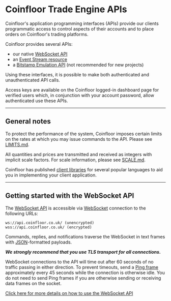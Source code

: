 # Coinfloor Trade Engine APIs

Coinfloor's application programming interfaces (APIs) provide our clients programmatic access to control aspects of their accounts and to place orders on Coinfloor's trading platforms.

Coinfloor provides several APIs:

* our native [WebSocket API][]
* an [Event Stream resource](EventStream.md)
* a [Bitstamp Emulation API](BIST.md) (not recommended for new projects)

Using these interfaces, it is possible to make both authenticated and unauthenticated API calls.

Access keys are available on the Coinfloor logged-in dashboard page for verified users which, in conjunction with your account password, allow authenticated use these APIs.

---

## General notes

To protect the performance of the system, Coinfloor imposes certain limits on the rates at which you may issue commands to the API. Please see [LIMITS.md](LIMITS.md).

All quantities and prices are transmitted and received as integers with implicit scale factors. For scale information, please see [SCALE.md](SCALE.md).

Coinfloor has published [client libraries][] for several popular languages to aid you in implementing your client application.

---

## Getting started with the WebSocket API

The [WebSocket API][] is accessible via [WebSocket][] connection to the following URLs:

```text
ws://api.coinfloor.co.uk/ (unencrypted)
wss://api.coinfloor.co.uk/ (encrypted)
```

Commands, replies, and notifications traverse the WebSocket in text frames with [JSON][]-formatted payloads.

***We strongly recommend that you use TLS transport for all connections.***

WebSocket connections to the API will time out after 60 seconds of no traffic passing in either direction. To prevent timeouts, send a [Ping frame][] approximately every 45 seconds while the connection is otherwise idle. You do not need to send Ping frames if you are otherwise sending or receiving data frames on the socket.

[Click here for more details on how to use the WebSocket API][WebSocket API]



[WebSocket API]: WEBSOCKET-README.md
[JSON]: https://tools.ietf.org/html/rfc4627 (IETF RFC 4627)
[WebSocket]: https://tools.ietf.org/html/rfc6455 (IETF RFC 6455)
[Ping frame]: https://tools.ietf.org/html/rfc6455#section-5.5.2
[client libraries]: https://github.com/coinfloor/
